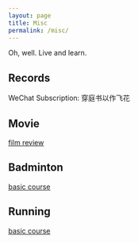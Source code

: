 ```yaml
---
layout: page
title: Misc
permalink: /misc/
---
```


Oh, well. Live and learn.

## Records
WeChat Subscription: 穿庭书以作飞花

## Movie
[film review](https://movie.douban.com/review/best/)

## Badminton
[basic course](https://www.bilibili.com/video/av6495854?from=search&seid=14871151262699516549)

## Running
[basic course](https://www.bilibili.com/video/av32138247?from=search&seid=2940985997050758634)
<!-- - [Clean USAID Greenbook Data](/miscellany/clean-usaid-greenbook-data/)
- [Journal of Peace Research *.bst File](/miscellany/journal-of-peace-research-bst-file/)
- [My Custom Beamer Style](/miscellany/my-custom-clemson-themed-beamer-style/) -->

